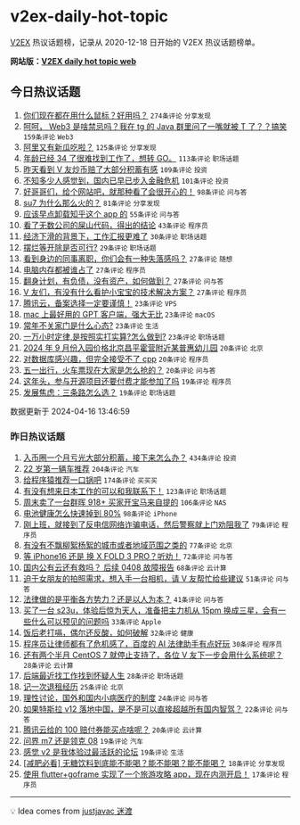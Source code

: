 # v2ex-daily-hot-topic

[V2EX](https://www.v2ex.com/) 热议话题榜，记录从 2020-12-18 日开始的 V2EX 热议话题榜单。

**网站版：[V2EX daily hot topic web](https://boojack.github.io/v2ex-daily-hot-topic-web/)**

## 今日热议话题

<!-- TODAY BEGIN -->

1. [你们现在都在用什么鼠标？好用吗？](https://www.v2ex.com/t/1032790) `274条评论` `分享发现`
1. [呵呵， Web3 是啥禁忌吗？我在 tg 的 Java 群里问了一嘴就被 T 了？？搞笑](https://www.v2ex.com/t/1032832) `159条评论` `Web3`
1. [阿里又有新瓜吃啦？](https://www.v2ex.com/t/1032830) `125条评论` `分享发现`
1. [年龄已经 34 了很难找到工作了，想转 GO。](https://www.v2ex.com/t/1032851) `113条评论` `职场话题`
1. [昨天看到 V 友炒币赔了大部分积蓄有感](https://www.v2ex.com/t/1032819) `109条评论` `投资`
1. [不知多少人感觉到，国内已早已步入金融危机](https://www.v2ex.com/t/1032970) `101条评论` `投资`
1. [好哥哥们，给个网站吧，就那种看了会很开心的！](https://www.v2ex.com/t/1032821) `98条评论` `问与答`
1. [su7 为什么那么火的？](https://www.v2ex.com/t/1032930) `81条评论` `分享发现`
1. [应该早点卸载知乎这个 app 的](https://www.v2ex.com/t/1032809) `55条评论` `问与答`
1. [看了无数公司的屎山代码，得出的结论](https://www.v2ex.com/t/1032943) `43条评论` `程序员`
1. [经济下滑的背景下，工作汇报更难了](https://www.v2ex.com/t/1032791) `30条评论` `职场话题`
1. [摆烂等开除是否可行?](https://www.v2ex.com/t/1032927) `29条评论` `职场话题`
1. [看到身边的同事离职，你们会有一种失落感吗？](https://www.v2ex.com/t/1032978) `27条评论` `随想`
1. [电脑内存都被谁占了](https://www.v2ex.com/t/1032942) `27条评论` `程序员`
1. [翻身计划，有负债，没有资产，如何做到？](https://www.v2ex.com/t/1032801) `27条评论` `问与答`
1. [V 友们，有没有什么看护小宝宝的技术解决方案？](https://www.v2ex.com/t/1032798) `27条评论` `程序员`
1. [腾讯云，备案选择一定要谨慎！](https://www.v2ex.com/t/1033011) `23条评论` `VPS`
1. [mac 上最好用的 GPT 客户端，强大无比](https://www.v2ex.com/t/1032991) `23条评论` `macOS`
1. [常年不关家门是什么心态?](https://www.v2ex.com/t/1032923) `23条评论` `生活`
1. [一万小时定律,是按照实打实算?怎么做到?](https://www.v2ex.com/t/1032815) `23条评论` `职场话题`
1. [2024 年 9 月份入园价格北京昌平霍营附近某普惠幼儿园](https://www.v2ex.com/t/1032931) `20条评论` `北京`
1. [对数据库感兴趣，但完全接受不了 cpp](https://www.v2ex.com/t/1032919) `20条评论` `程序员`
1. [五一出行，火车票现在大家是怎么抢的？](https://www.v2ex.com/t/1032892) `20条评论` `问与答`
1. [这年头，参与开源项目还要付费才能参加了吗](https://www.v2ex.com/t/1033029) `19条评论` `程序员`
1. [发展焦虑：三条路怎么选？](https://www.v2ex.com/t/1032799) `19条评论` `职场话题`

数据更新于 2024-04-16 13:46:59

<!-- TODAY END -->

### 昨日热议话题

<!-- YESTERDAY BEGIN -->

1. [入币圈一个月亏光大部分积蓄，接下来怎么办？](https://www.v2ex.com/t/1032468) `434条评论` `投资`
1. [22 岁第一辆车推荐](https://www.v2ex.com/t/1032483) `204条评论` `汽车`
1. [给程序猿推荐一口锅吧](https://www.v2ex.com/t/1032482) `174条评论` `买买买`
1. [有没有想来日本工作的可以和我联系下！](https://www.v2ex.com/t/1032495) `123条评论` `职场话题`
1. [周末卖了一台群晖 918+ 买家开宝马来自提的](https://www.v2ex.com/t/1032558) `106条评论` `NAS`
1. [电池健康怎么快速掉到 80%](https://www.v2ex.com/t/1032508) `98条评论` `iPhone`
1. [刚上班，就接到了反电信网络诈骗电话，然后警察就上门劝阻我了](https://www.v2ex.com/t/1032543) `79条评论` `程序员`
1. [有没有不飘柳絮杨絮的城市或者地域范围之类的](https://www.v2ex.com/t/1032526) `77条评论` `北京`
1. [等 iPhone16 还是 换 X FOLD 3 PRO？听劝！](https://www.v2ex.com/t/1032481) `72条评论` `问与答`
1. [国内公有云还有救吗？ 后续 0408 故障报告](https://www.v2ex.com/t/1032501) `68条评论` `云计算`
1. [迫于女朋友的拍照需求，想入手一台相机，请 V 友帮忙给些建议](https://www.v2ex.com/t/1032674) `51条评论` `问与答`
1. [法律做的是平衡各方势力？还是以人为本？](https://www.v2ex.com/t/1032632) `41条评论` `问与答`
1. [买了一台 s23u，体验后惊为天人，准备把主力机从 15pm 换成三星，会有一些什么可以预见的问题吗](https://www.v2ex.com/t/1032696) `33条评论` `Apple`
1. [饭后老打嗝，偶尔还反酸，如何破解](https://www.v2ex.com/t/1032614) `32条评论` `健康`
1. [程序员让律师都有了危机感了，百度的 AI 法律助手有点好玩](https://www.v2ex.com/t/1032554) `30条评论` `程序员`
1. [还有两个半月 CentOS 7 就停止支持了，各位 V 友下一步会用什么系统呢？](https://www.v2ex.com/t/1032729) `28条评论` `云计算`
1. [后端最近找工作找到怀疑人生](https://www.v2ex.com/t/1032626) `28条评论` `职场话题`
1. [记一次退租经历](https://www.v2ex.com/t/1032620) `25条评论` `北京`
1. [理性讨论，国外和国内小病医疗的制度](https://www.v2ex.com/t/1032548) `24条评论` `问与答`
1. [如果特斯拉 v12 落地中国，是不是可以直接超越所有国内智驾？](https://www.v2ex.com/t/1032683) `22条评论` `问与答`
1. [腾讯云给的 100 赔付券能买点啥呢？](https://www.v2ex.com/t/1032596) `20条评论` `云计算`
1. [问界 m7 还是领克 08](https://www.v2ex.com/t/1032601) `19条评论` `汽车`
1. [感觉 v2 是我体验过最活跃的论坛](https://www.v2ex.com/t/1032574) `19条评论` `生活`
1. [[减肥必看] 无糖饮料到底能不能喝？能不能喝？能不能喝？](https://www.v2ex.com/t/1032713) `18条评论` `分享发现`
1. [使用 flutter+goframe 实现了一个旅游攻略 app，现在内测开启！](https://www.v2ex.com/t/1032732) `17条评论` `程序员`

<!-- YESTERDAY END -->

---

💡 Idea comes from [justjavac 迷渡](https://github.com/justjavac/)
